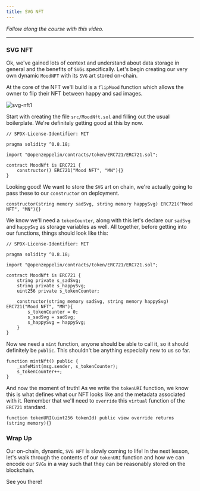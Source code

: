 ```yaml
---
title: SVG NFT
---
```


_Follow along the course with this video._

---

### SVG NFT

Ok, we've gained lots of context and understand about data storage in general and the benefits of `SVGs` specifically. Let's begin creating our very own dynamic `MoodNFT` with its `SVG` art stored on-chain.

At the core of the NFT we'll build is a `flipMood` function which allows the owner to flip their NFT between happy and sad images.

![svg-nft1](/foundry-nfts/12-svg-nft/svg-nft1.png)

Start with creating the file `src/MoodNft.sol` and filling out the usual boilerplate. We're definitely getting good at this by now.

```solidity
// SPDX-License-Identifier: MIT

pragma solidity ^0.8.18;

import "@openzeppelin/contracts/token/ERC721/ERC721.sol";

contract MoodNft is ERC721 {
    constructor() ERC721("Mood NFT", "MN"){}
}
```

Looking good! We want to store the `SVG` art on chain, we're actually going to pass these to our `constructor` on deployment.

```solidity
constructor(string memory sadSvg, string memory happySvg) ERC721("Mood NFT", "MN"){}
```

We know we'll need a `tokenCounter`, along with this let's declare our `sadSvg` and `happySvg` as storage variables as well. All together, before getting into our functions, things should look like this:

```solidity
// SPDX-License-Identifier: MIT

pragma solidity ^0.8.18;

import "@openzeppelin/contracts/token/ERC721/ERC721.sol";

contract MoodNft is ERC721 {
    string private s_sadSvg;
    string private s_happySvg;
    uint256 private s_tokenCounter;

    constructor(string memory sadSvg, string memory happySvg) ERC721("Mood NFT", "MN"){
        s_tokenCounter = 0;
        s_sadSvg = sadSvg;
        s_happySvg = happySvg;
    }
}
```

Now we need a `mint` function, anyone should be able to call it, so it should definitely be `public`. This shouldn't be anything especially new to us so far.

```solidity
function mintNft() public {
    _safeMint(msg.sender, s_tokenCounter);
    s_tokenCounter++;
}
```

And now the moment of truth! As we write the `tokenURI` function, we know this is what defines what our NFT looks like and the metadata associated with it. Remember that we'll need to `override` this `virtual` function of the `ERC721` standard.

```solidity
function tokenURI(uint256 tokenId) public view override returns (string memory){}
```

### Wrap Up

Our on-chain, dynamic, `SVG NFT` is slowly coming to life! In the next lesson, let's walk through the contents of our `tokenURI` function and how we can encode our `SVGs` in a way such that they can be reasonably stored on the blockchain.

See you there!
